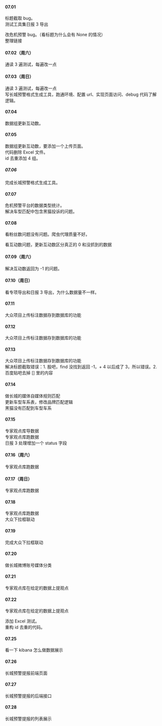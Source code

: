 
#### 07.01  

标题截取 bug。   
测试工具集日报 3 导出   

改危机预警 bug。（看标题为什么会有 None 的情况）   
整理链接   


#### 07.02（周六）   

通读 3 遍测试，每遍改一点    


#### 07.03（周日）

通读 3 遍测试，每遍改一点    
写长城预警格式生成工具，跑通环境、配置 url、实现页面访问、debug 代码了解逻辑。    


#### 07.04 

数据组更新互动数。    


#### 07.05  

数据组更新互动数，要添加一个上传页面。     
代码删除 Excel 文件。    
id 去重添加 4 组。  


##### 07.06  

完成长城预警格式生成工具。   


#### 07.07   

危机预警平台的数据类型统计。   
解决车型匹配中包含黑猫投诉的问题。   


#### 07.08   

看粉丝数问题没有问题。爬虫代理质量不好。    

看互动数问题，更新互动数区分真正的 0 和没抓到的数据       


#### 07.09（周六）

解决互动数返回为 -1 的问题。    


#### 07.10（周日）

看专项导出和日报 3 导出，为什么数据量不一样。   


#### 07.11    

大众项目上传标注数据存到数据库的功能    


#### 07.12   

大众项目上传标注数据存到数据库的功能    


#### 07.13   

大众项目上传标注数据存到数据库的功能    
解决标题截取错误：1. 股吧，find 没找到返回 -1，+ 4 以后成了 3，所以错误。2. 百度贴吧去掉 \[\] 里的内容    


#### 07.14   

做长城的媒体自媒体规则匹配       
更新车型车系表，修改品牌匹配逻辑   
黑猫没有匹配到车型车系    


#### 07.15     

专家观点库导数据   
专家观点库跑数据    
日报 3 处理增加一个 status 字段    


#### 07.16（周六）

专家观点库跑数据    


#### 07.17（周日） 

专家观点库跑数据     


#### 07.18   

专家观点库跑数据    
大众下拉框联动     


#### 07.19   

完成大众下拉框联动   


#### 07.20  

做长城微博账号媒体分类     


#### 07.21  

专家观点库在给定的数据上提观点    


#### 07.22   

专家观点库在给定的数据上提观点    

添加 Excel 测试。   
重构 id 去重的代码。   


#### 07.25   

看一下 kibana 怎么做数据展示    


#### 07.26  

长城预警提报前端页面     


#### 07.27  

长城预警提报的后端接口    


#### 07.28   

长城预警提报的列表展示    



